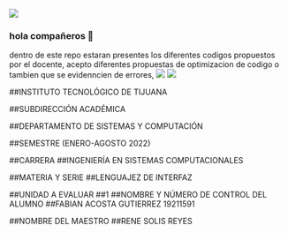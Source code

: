 ![](https://images.cooltext.com/5582465.png)
### hola compañeros 👋
dentro de este repo estaran presentes los diferentes codigos propuestos por el docente, acepto diferentes propuestas de optimizacion de codigo o tambien que se evidenncien de errores, 
![](https://i.pinimg.com/originals/f3/f5/25/f3f52507adece30367b87d139cba63a0.jpg)
![](https://encrypted-tbn0.gstatic.com/images?q=tbn:ANd9GcRMNtegeMwQ4PqqbzOE2Zs7GPEVYfcu8U290Q&usqp=CAU)

##INSTITUTO TECNOLÓGICO DE TIJUANA

##SUBDIRECCIÓN ACADÉMICA

##DEPARTAMENTO DE SISTEMAS Y COMPUTACIÓN

##SEMESTRE (ENERO-AGOSTO 2022)

##CARRERA
##INGENIERÍA EN SISTEMAS COMPUTACIONALES

##MATERIA Y SERIE
##LENGUAJEZ DE INTERFAZ

##UNIDAD A EVALUAR
##1
##NOMBRE Y NÚMERO DE CONTROL DEL ALUMNO
##FABIAN ACOSTA GUTIERREZ 19211591

##NOMBRE DEL MAESTRO
##RENE  SOLIS REYES
